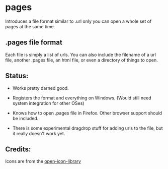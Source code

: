 # pages

Introduces a file format similar to
.url only you can open a whole set of pages at the same time.

.pages file format
------------------
Each file is simply a list of urls. You can also include the filename of
a url file, another .pages file, an html file, or even a directory of
things to open.

Status:
-------

* Works pretty darned good.

* Registers the format and everything on Windows. (Would still need system
integration for other OSes)

* Knows how to open .pages file in Firefox. Other browser support should
be included.

* There is some experimental dragdrop stuff for adding urls to the file, but it really doesn't work yet.

Credits:
--------

Icons are from the
[open-icon-library](https://sourceforge.net/projects/openiconlibrary/)
